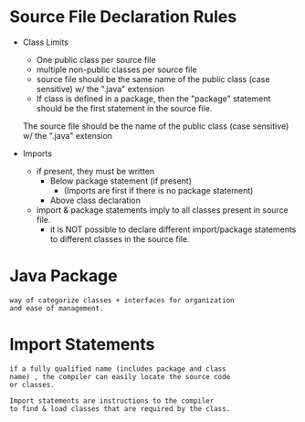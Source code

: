 # Source File Declaration Rules 

- Class Limits
    - One public class per source file
    - multiple non-public classes per source file
    - source file should be the same name of the 
    public class (case sensitive) w/ the ".java" extension
    - If class is defined in a package, then the "package" 
    statement should be the first statement in the source file.
    
    The source file should be the name of the public class
    (case sensitive)  w/ the ".java" extension

- Imports
    - if present, they must be written 
        - Below package statement (if present)
            - (Imports are first if there is no package
            statement)
        - Above class declaration
    - import & package statements imply to all classes 
    present in source file. 
        - it is NOT possible to declare different import/package
        statements to different classes in the source file. 
        
# Java Package

    way of categorize classes + interfaces for organization
    and ease of management. 
    
# Import Statements

    if a fully qualified name (includes package and class
    name) , the compiler can easily locate the source code
    or classes. 
    
    Import statements are instructions to the compiler
    to find & load classes that are required by the class.
      
 